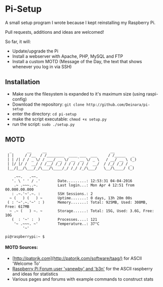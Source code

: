 # Pi-Setup
A small setup program I wrote because I kept reinstalling my Raspberry Pi.

Pull requests, additions and ideas are welcomed!

So far, it will:
* Update/upgrade the Pi
* Install a webserver with Apache, PHP, MySQL and FTP
* Install a custom MOTD (Message of the Day, the text that shows whenever you log in via SSH) 

## Installation
* Make sure the filesystem is expanded to it's maximum size (using raspi-config)
* Download the repository: `git clone http://github.com/Deinara/pi-setup`
* enter the directory: `cd pi-setup`
* make the script executable: `chmod +x setup.py`
* run the script: `sudo ./setup.py`

## MOTD
```
  _       __     __                             __
 | |     / /__  / /________  ____ ___  ___     / /_____   _
 | | /| / / _ \/ / ___/ __ \/ __ `__ \/ _ \   / __/ __ \ (_)
 | |/ |/ /  __/ / /__/ /_/ / / / / / /  __/  / /_/ /_/ / _
 |__/|__/\___/_/\___/\____/_/ /_/ /_/\___/   \__/\____/ (_)

    .~~.   .~~.
   '. \ ' ' / .'        Date.........: 12:53:31 04-04-2016
    .~ .~~~..~.         Last login...: Mon Apr 4 12:51 from 00.000.00.000
   : .~.'~'.~. :        SSH Sessions.: 2
  ~ (   ) (   ) ~       Uptime.......: 0 days, 13h 20m 00s
 ( : '~'.~.'~' : )      Memory.......: Total: 925MB, Used: 308MB, Free: 617MB
  ~ .~ (   ) ~. ~       Storage......: Total: 15G, Used: 3.6G, Free: 10G
   (  : '~' :  )        Processes....: 121
    '~ .~~~. ~'         Temperature..: 37°C
        '~'

pi@raspberrypi:~ $
```

#### MOTD Sources:
* [http://patorjk.com](http://patorjk.com/software/taag/) for ASCII 'Welcome To'
* [Raspberry Pi Forum user 'yanewby' and 'b3n'](https://www.raspberrypi.org/forums/viewtopic.php?t=23440) for the ASCII raspberry and ideas for statistics
* Various pages and forums with example commands to construct stats
